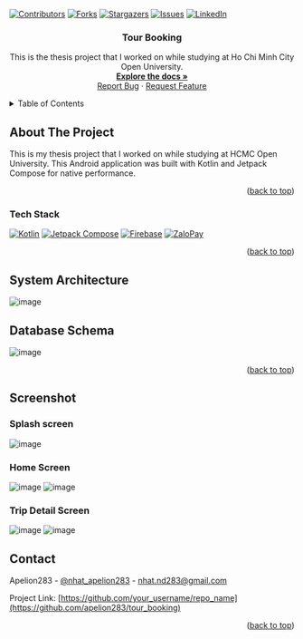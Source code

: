 <a name="readme-top"></a>
[![Contributors][contributors-shield]][contributors-url]
[![Forks][forks-shield]][forks-url]
[![Stargazers][stars-shield]][stars-url]
[![Issues][issues-shield]][issues-url]
[![LinkedIn][linkedin-shield]][linkedin-url]

<div align="center">

  <h3 align="center">Tour Booking</h3>
  <p align="center">
    This is the thesis project that I worked on while studying at Ho Chi Minh City Open University.
    <br />
    <a href="https://github.com/apelion283/tour_booking"><strong>Explore the docs »</strong></a>
    <br />
    <a href="https://github.com/apelion283/tour_booking/issues">Report Bug</a>
    ·
    <a href="https://github.com/apelion283/tour_booking/issues">Request Feature</a>
  </p>
</div>

<!-- TABLE OF CONTENTS -->
<details>
  <summary>Table of Contents</summary>
  <ol>
    <li>
      <a href="#about-the-project">About The Project</a>
      <ul>
        <li><a href="#tech-stack">Tech Stack</a></li>
      </ul>
    </li>
    <li><a href="#system-architecture">System Architecture</a></li>
    <li><a href="#database-schema">Database Schema</a></li>
    <li><a href="#screenshot">Screenshot</a></li>
    <li><a href="#contact">Contact</a></li>
  </ol>
</details>

<!-- ABOUT THE PROJECT -->

## About The Project

This is my thesis project that I worked on while studying at HCMC Open University. This Android application was built with Kotlin and Jetpack Compose for native performance.

<p align="right">(<a href="#readme-top">back to top</a>)</p>

### Tech Stack
 [![Kotlin][kotlin.org]][kotlin-url] [![Jetpack Compose][jetpack-compose]][jetpack-compose-url] [![Firebase][firebase]][firebase-url] [![ZaloPay][zalopay]][zalopay-url]

<p align="right">(<a href="#readme-top">back to top</a>)</p>

<!-- SYSTEM ARCHITECTURE -->

## System Architecture
![image](https://github.com/user-attachments/assets/53016aaa-fbe9-4fe9-8a26-ae9d15830bd0)


<!-- DATABASE SCHEMA -->

## Database Schema
![image](https://github.com/user-attachments/assets/f65cd769-02f9-4919-965a-5c8434b322cf)


<p align="right">(<a href="#readme-top">back to top</a>)</p>

<!-- SCREENSHOT -->

## Screenshot
### Splash screen
![image](https://github.com/user-attachments/assets/9700b2f1-9ac8-413e-8e26-bfff65ea6e64)
### Home Screen
![image](https://github.com/user-attachments/assets/321f67b5-a069-4a22-8fe1-801a52edf28c) ![image](https://github.com/user-attachments/assets/84abcca6-162f-4525-9a20-3bfe67f3926d) 
### Trip Detail Screen
![image](https://github.com/user-attachments/assets/6b5fcac7-bfcf-41ce-a4b1-4d4fbdfb0d42) ![image](https://github.com/user-attachments/assets/cabce5c6-23d8-4fd4-b0bc-5b100356f71f)
<!-- CONTACT -->
## Contact

Apelion283 - [@nhat_apelion283](https://x.com/nhat_apelion283) - nhat.nd283@gmail.com

Project Link: [https://github.com/your_username/repo_name](https://github.com/apelion283/tour_booking)

<p align="right">(<a href="#readme-top">back to top</a>)</p>

<!-- MARKDOWN LINKS & IMAGES -->
<!-- https://www.markdownguide.org/basic-syntax/#reference-style-links -->

[contributors-shield]: https://img.shields.io/github/contributors/apelion283/tour_booking.svg?style=for-the-badge
[contributors-url]: https://github.com/apelion283/tour_booking/graphs/contributors
[forks-shield]: https://img.shields.io/github/forks/apelion283/tour_booking.svg?style=for-the-badge
[forks-url]: https://github.com/apelion283/tour_booking/forks
[stars-shield]: https://img.shields.io/github/stars/apelion283/tour_booking.svg?style=for-the-badge
[stars-url]: https://github.com/apelion283/tour_booking/stargazers
[issues-shield]: https://img.shields.io/github/issues/apelion283/tour_booking.svg?style=for-the-badge
[issues-url]: https://github.com/apelion283/tour_booking/issues
[linkedin-shield]: https://img.shields.io/badge/-LinkedIn-black.svg?style=for-the-badge&logo=linkedin&colorB=555
[linkedin-url]: https://www.linkedin.com/in/apelion283/
[kotlin.org]: https://img.shields.io/badge/Kotlin-B125EA?style=for-the-badge&logo=kotlin&logoColor=white
[kotlin-url]: https://kotlinlang.org/
[jetpack-compose]: https://img.shields.io/badge/Jetpack%20Compose-4285F4?style=for-the-badge&logo=Jetpack%20Compose&logoColor=white
[jetpack-compose-url]: https://developer.android.com/compose
[firebase]: https://img.shields.io/badge/firebase-ffca28?style=for-the-badge&logo=firebase&logoColor=black
[firebase-url]:https://firebase.google.com/
[zalopay]: https://img.shields.io/badge/ZaloPay-lightgreen?style=for-the-badge&logo=zalo&labelColor=blue
[zalopay-url]: http://beta-docs.zalopay.vn/docs/sdk/intro/
